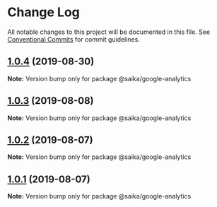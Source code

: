 # Change Log

All notable changes to this project will be documented in this file.
See [Conventional Commits](https://conventionalcommits.org) for commit guidelines.

## [1.0.4](https://github.com/evillt/saika/compare/@saika/google-analytics@1.0.3...@saika/google-analytics@1.0.4) (2019-08-30)

**Note:** Version bump only for package @saika/google-analytics





## [1.0.3](https://github.com/evillt/saika/compare/@saika/google-analytics@1.0.2...@saika/google-analytics@1.0.3) (2019-08-08)

**Note:** Version bump only for package @saika/google-analytics





## [1.0.2](https://github.com/evillt/saika/compare/@saika/google-analytics@1.0.1...@saika/google-analytics@1.0.2) (2019-08-07)

**Note:** Version bump only for package @saika/google-analytics





## [1.0.1](https://github.com/evillt/saika/compare/@saika/google-analytics@1.0.0...@saika/google-analytics@1.0.1) (2019-08-07)

**Note:** Version bump only for package @saika/google-analytics
